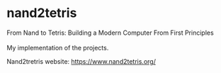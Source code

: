 # nand2tetris
 From Nand to Tetris: Building a Modern Computer From First Principles<br><br>
My implementation of the projects. 

Nand2tretris website: https://www.nand2tetris.org/
